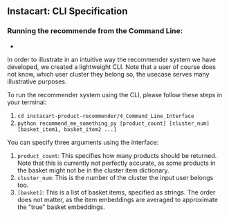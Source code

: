 ## Instacart: CLI Specification
### Running the recommende from the Command Line:
-
In order to illustrate in an intuitive way the recommender system we have  developed, we created a lightweight CLI. Note that a user of course does not know, which user cluster they belong so, the usecase serves many illustrative purposes.

To run the recommender system using the CLI, please follow these steps in your terminal:  
1. ```cd instacart-product-recommender/4_Command_Line_Interface```  
2. `python recommend_me_something_py [product_count] [cluster_num] [basket_item1, basket_item2 ...]`

You can specify three arguments using the interface:  
1. `product_count`: This specifies how many products should be returned. Note that this is currently not perfectly accurate, as some products in the basket might not be in the cluster item dictionary.  
2. `cluster_num`: This is the number of the cluster the input user belongs too.  
3. `[basket]`: This is a list of basket items, specified as strings. The order does not matter, as the item embeddings are averaged to approximate the "true" basket embeddings.


